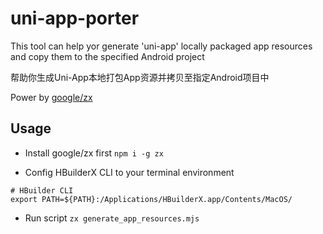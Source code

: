 # uni-app-porter

This tool can help yor generate 'uni-app' locally packaged app resources and copy them to the specified Android project

帮助你生成Uni-App本地打包App资源并拷贝至指定Android项目中

Power by [google/zx](https://github.com/google/zx)

## Usage

* Install google/zx first
  ```npm i -g zx```

* Config HBuilderX CLI to your terminal environment
```
# HBuilder CLI
export PATH=${PATH}:/Applications/HBuilderX.app/Contents/MacOS/
```

* Run script
  ```zx generate_app_resources.mjs```
